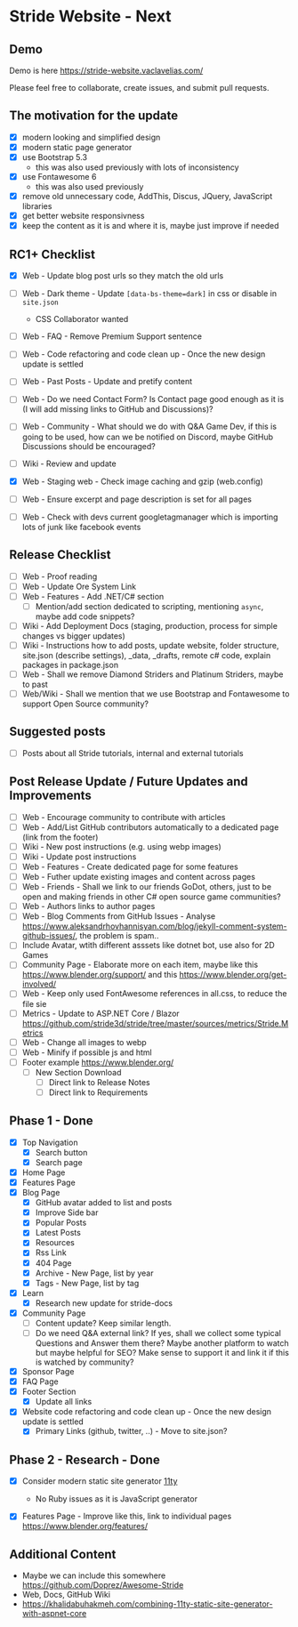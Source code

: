 # Stride Website - Next

## Demo

Demo is here https://stride-website.vaclavelias.com/

Please feel free to collaborate, create issues, and submit pull requests.

## The motivation for the update

- [x] modern looking and simplified design
- [x] modern static page generator
- [x] use Bootstrap 5.3
  - this was also used previously with lots of inconsistency
- [x] use Fontawesome 6
  - this was also used previously
- [x] remove old unnecessary code, AddThis, Discus, JQuery, JavaScript libraries
- [x] get better website responsivness
- [x] keep the content as it is and where it is, maybe just improve if needed

## RC1+ Checklist
- [x] Web - Update blog post urls so they match the old urls
- [ ] Web - Dark theme - Update `[data-bs-theme=dark]` in css or disable in `site.json`
  - CSS Collaborator wanted
- [ ] Web - FAQ - Remove Premium Support sentence
- [ ] Web - Code refactoring and code clean up - Once the new design update is settled
- [ ] Web - Past Posts - Update and pretify content
- [ ] Web - Do we need Contact Form? Is Contact page good enough as it is (I will add missing links to GitHub and Discussions)?
- [ ] Web - Community - What should we do with Q&A Game Dev, if this is going to be used, how can we be notified on Discord, maybe GitHub Discussions should be encouraged?
- [ ] Wiki - Review and update
- [x] Web - Staging web - Check image caching and gzip (web.config)
- [ ] Web - Ensure excerpt and page description is set for all pages
- [ ] Web - Check with devs current googletagmanager which is importing lots of junk like facebook events


## Release Checklist
- [ ] Web - Proof reading
- [ ] Web - Update Ore System Link
- [ ] Web - Features - Add .NET/C# section
  - [ ] Mention/add section dedicated to scripting, mentioning ```async```, maybe add code snippets?
- [ ] Wiki - Add Deployment Docs (staging, production, process for simple changes vs bigger updates)
- [ ] Wiki - Instructions how to add posts, update website, folder structure, site.json (describe settings), _data, _drafts, remote c# code, explain packages in package.json
- [ ] Web - Shall we remove Diamond Striders and Platinum Striders, maybe to past 
- [ ] Web/Wiki - Shall we mention that we use Bootstrap and Fontawesome to support Open Source community?

## Suggested posts
- [ ] Posts about all Stride tutorials, internal and external tutorials

## Post Release Update / Future Updates and Improvements
- [ ] Web - Encourage community to contribute with articles
- [ ] Web - Add/List GitHub contributors automatically to a dedicated page (link from the footer)
- [ ] Wiki - New post instructions (e.g. using webp images)
- [ ] Wiki - Update post instructions
- [ ] Web - Features - Create dedicated page for some features
- [ ] Web - Futher update existing images and content across pages
- [ ] Web - Friends - Shall we link to our friends GoDot, others, just to be open and making friends in other C# open source game communities? 
- [ ] Web - Authors links to author pages
- [ ] Web - Blog Comments from GitHub Issues - Analyse https://www.aleksandrhovhannisyan.com/blog/jekyll-comment-system-github-issues/, the problem is spam..
- [ ] Include Avatar, wtith different asssets like dotnet bot, use also for 2D Games
- [ ] Community Page - Elaborate more on each item, maybe like this https://www.blender.org/support/ and this https://www.blender.org/get-involved/
- [ ] Web - Keep only used FontAwesome references in all.css, to reduce the file sie
- [ ] Metrics - Update to ASP.NET Core / Blazor https://github.com/stride3d/stride/tree/master/sources/metrics/Stride.Metrics
- [ ] Web - Change all images to webp
- [ ] Web - Minify if possible js and html
- [ ] Footer example https://www.blender.org/
  - [ ] New Section Download
     - [ ] Direct link to Release Notes
     - [ ] Direct link to Requirements

## Phase 1 - Done

- [x] Top Navigation
  - [x] Search button
  - [x] Search page
- [x] Home Page
- [x] Features Page
- [x] Blog Page
   - [x] GitHub avatar added to list and posts
   - [x] Improve Side bar
   - [x] Popular Posts
   - [x] Latest Posts
   - [x] Resources
   - [x] Rss Link
   - [x] 404 Page
   - [x] Archive - New Page, list by year
   - [x] Tags - New Page, list by tag
- [x] Learn
  - [x] Research new update for stride-docs
- [x] Community Page
  - [ ] Content update? Keep similar length.
  - [ ] Do we need Q&A external link? If yes, shall we collect some typical Questions and Answer them there? Maybe another platform to watch but maybe helpful for SEO? Make sense to support it and link it if this is watched by community?
- [x] Sponsor Page
- [x] FAQ Page
- [x] Footer Section
   - [x] Update all links
- [x] Website code refactoring and code clean up - Once the new design update is settled
   - [x] Primary Links (github, twitter, ..) - Move to site.json?

## Phase 2 - Research - Done

- [x] Consider modern static site generator [11ty](https://www.11ty.dev/docs/)
   - No Ruby issues as it is JavaScript generator
- [x] Features Page - Improve like this, link to individual pages https://www.blender.org/features/


## Additional Content
- Maybe we can include this somewhere https://github.com/Doprez/Awesome-Stride
- Web, Docs, GitHub Wiki
- https://khalidabuhakmeh.com/combining-11ty-static-site-generator-with-aspnet-core
